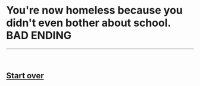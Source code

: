 # You're now homeless because you didn't even bother about school. **BAD ENDING**
---
![]()
---
## [Start over](../home.md)